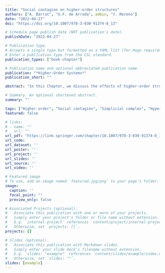 ```yaml
---
title: "Social contagion on higher-order structures"
authors: ["A. Barrat", "G.F. de Arruda", admin, "Y. Moreno"]
date: "2022-04-27"
doi: "https://doi.org/10.1007/978-3-030-91374-8_13"

# Schedule page publish date (NOT publication's date).
publishDate: "2022-04-27"

# Publication type.
# Accepts a single type but formatted as a YAML list (for Hugo requirements).
# Enter a publication type from the CSL standard.
publication_types: ["book-chapter"]

# Publication name and optional abbreviated publication name.
publication: "*Higher-Order Systems*"
publication_short: ""

abstract: "In this Chapter, we discuss the effects of higher-order structures on SIS-like processes of social contagion. After a brief motivational introduction where we illustrate the standard SIS process on networks and the difference between simple and complex contagions, we introduce spreading processes on higher-order structures starting from the most general formulation on hypergraphs and then moving to several mean-field and heterogeneous mean-field approaches. The results highlight the rich phenomenology brought by taking into account higher-order contagion effects: both continuous and discontinuous transitions are observed, and critical mass effects emerge. We conclude with a short discussion on the theoretical results regarding the nature of the epidemic transition and the general need for data to validate these models."

# Summary. An optional shortened abstract.
summary: ""

tags: ["Higher-order", "Social contagion", "Simplicial complex", "Hypergraphs", "Social dynamics"]
featured: false

# links:
# - name: ""
#   url: ""
url_pdf: "https://link.springer.com/chapter/10.1007/978-3-030-91374-8_13"
url_code:
url_dataset: ''
url_poster: ''
url_project: ''
url_slides: ''
url_source: ''
url_video: ''

# Featured image
# To use, add an image named `featured.jpg/png` to your page's folder. 
image:
  caption: ''
  focal_point: ""
  preview_only: false

# Associated Projects (optional).
#   Associate this publication with one or more of your projects.
#   Simply enter your project's folder or file name without extension.
#   E.g. `internal-project` references `content/project/internal-project/index.md`.
#   Otherwise, set `projects: []`.
projects: []

# Slides (optional).
#   Associate this publication with Markdown slides.
#   Simply enter your slide deck's filename without extension.
#   E.g. `slides: "example"` references `content/slides/example/index.md`.
#   Otherwise, set `slides: ""`.
slides: [example]
---
```

